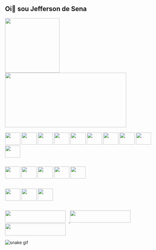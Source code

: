 ## Oi👋 sou Jefferson de Sena 

 <div>
    <a href="https://github.com/jeffersonsena7">
    <img height="180me"center src="https://github-readme-stats.vercel.app/api?username=jeffersonsena7&show_icons=true&theme=tokyonight" alt="">
          <img height="180em" width="400em" src="https://github-readme-stats.vercel.app/api/top-langs/?username=jeffersonsena7&layout=compact&langs_count=7&theme=dracula"/>
   </a>
  </div>


  <div style="display: inline-block;"><br>
    <img alingn="cente" height="40" width="50" src="https://cdn.jsdelivr.net/gh/devicons/devicon/icons/c/c-original.svg">
    <img alingn="cente" height="40" width="50" src="https://cdn.jsdelivr.net/gh/devicons/devicon/icons/cplusplus/cplusplus-original.svg">
    <img alingn="cente" height="40" width="50" src="https://cdn.jsdelivr.net/gh/devicons/devicon/icons/css3/css3-original-wordmark.svg">
    <img alingn="cente" height="40" width="50" src="https://cdn.jsdelivr.net/gh/devicons/devicon/icons/html5/html5-original-wordmark.svg">
    <img alingn="cente" height="40" width="50" src="https://cdn.jsdelivr.net/gh/devicons/devicon/icons/javascript/javascript-original.svg">
    <img alingn="cente" height="40" width="50" src="https://cdn.jsdelivr.net/gh/devicons/devicon/icons/mysql/mysql-original-wordmark.svg">
    <img alingn="cente" height="40" width="50" src="https://cdn.jsdelivr.net/gh/devicons/devicon/icons/php/php-original.svg">
    <img alingn="cente" height="40" width="50" src="https://cdn.jsdelivr.net/gh/devicons/devicon/icons/python/python-original-wordmark.svg">
    <img alingn="cente" height="40" width="50" src="https://cdn.jsdelivr.net/gh/devicons/devicon/icons/java/java-original-wordmark.svg" />
     <img alingn="cente" height="40" width="50" src="https://cdn.jsdelivr.net/gh/devicons/devicon/icons/postgresql/postgresql-plain-wordmark.svg" />
  
  </div>
 
 ##
  <div>
     <img alingn="cente" height="40" width="50" src="https://cdn.jsdelivr.net/gh/devicons/devicon/icons/apache/apache-original-wordmark.svg"/>           
     <img alingn="cente" height="40" width="50" src="https://cdn.jsdelivr.net/gh/devicons/devicon/icons/gimp/gimp-original-wordmark.svg" />
     <img alingn="cente" height="40" width="50" src="https://cdn.jsdelivr.net/gh/devicons/devicon/icons/git/git-plain-wordmark.svg" />
     <img alingn="cente" height="40" width="50" src="https://icongr.am/devicon/github-original-wordmark.svg?size=128&color=ffffff"/>
     <img alingn="cente" height="40" width="50"src="https://cdn.jsdelivr.net/gh/devicons/devicon/icons/pycharm/pycharm-original-wordmark.svg" />
  </div>
 
  ##
  <div>
       <img alingn="cente" height="40" width="50" src="https://cdn.jsdelivr.net/gh/devicons/devicon/icons/flask/flask-original-wordmark.svg" />
      <img alingn="cente" height="40" width="50" src="https://cdn.jsdelivr.net/gh/devicons/devicon/icons/react/react-original-wordmark.svg" />
      <img alingn="cente" height="40" width="50" src="https://cdn.jsdelivr.net/gh/devicons/devicon/icons/jquery/jquery-plain-wordmark.svg" />
  </div>
  
  
  ##
  
  
  <div>
    <a href="https://www.instagram.com/jeffersonjoseane/" target="_blank">
      <img height="40me" width="200me" style="padding-right: 10px;" src="https://img.shields.io/badge/Instagram-E4405F?style=for-the-badge&logo=instagram&logoColor=white" target="_blank" alt="">
    </a>
    <a href="https://www.facebook.com/Jefferson.Joseane/" target="_blank">
      <img height="40me" width="200me" style="padding-right: 10px;" src="https://img.shields.io/badge/Facebook-1877F2?style=for-the-badge&logo=facebook&logoColor=white" target="_blank" alt="">
    </a>
    <a href="https://www.linkedin.com/in/jefferson-sena-0b347a232/" target="_blank">
      <img height="40me" width="200me" src="https://img.shields.io/badge/LinkedIn-0077B5?style=for-the-badge&logo=linkedin&logoColor=white" target="_blank" alt="" >
    </a>
   </div>

![snake gif](https://github.com/jeffersonsena7/jeffersonsena7/blob/output/github-contribution-grid-snake.svg)




























<!--
**jeffersonsena7/jeffersonsena7** is a ✨ _special_ ✨ repository because its `README.md` (this file) appears on your GitHub profile.

Here are some ideas to get you started:

- 🔭 I’m currently working on ...
- 🌱 I’m currently learning ...
- 👯 I’m looking to collaborate on ...
- 🤔 I’m looking for help with ...
- 💬 Ask me about ...
- 📫 How to reach me: ...
- 😄 Pronouns: ...
- ⚡ Fun fact: ...
-->
